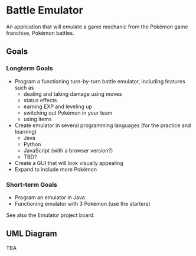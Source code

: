 # Battle Emulator

An application that will emulate a game mechanic from the Pokémon game franchise, Pokémon battles.

## Goals
### Longterm Goals
* Program a functioning turn-by-turn battle emulator, including features such as 
  - dealing and taking damage using moves
  - status effects
  - earning EXP and leveling up
  - switching out Pokémon in your team
  - using items
* Create emulator in several programming languages (for the practice and learning)
  - Java
  - Python
  - JavaScript (with a browser version?)
  - TBD?
* Create a GUI that will look visually appealing
* Expand to include more Pokémon

### Short-term Goals
* Program an emulator in Java
* Functioning emulator with 3 Pokémon (use the starters)

See also the Emulator project board.

## UML Diagram

TBA
